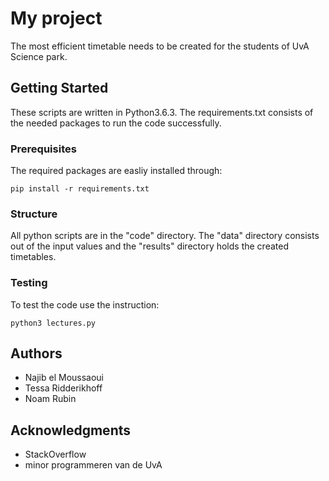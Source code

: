 # My project
The most efficient timetable needs to be created for the students of UvA Science park.

## Getting Started
These scripts are written in Python3.6.3. The requirements.txt consists of the needed packages to run the code successfully. 

### Prerequisites
The required packages are easliy installed through:

```
pip install -r requirements.txt
```

### Structure
All python scripts are in the "code" directory. The "data" directory consists out of the input values and the "results" directory holds the created timetables. 

### Testing
To test the code use the instruction:

```
python3 lectures.py
```

## Authors
* Najib el Moussaoui
* Tessa Ridderikhoff
* Noam Rubin

## Acknowledgments
* StackOverflow
* minor programmeren van de UvA
